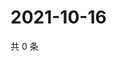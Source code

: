 # 2021-10-16

共 0 条

<!-- BEGIN WEIBO -->
<!-- 最后更新时间 Sat Oct 16 2021 02:12:41 GMT+0800 (China Standard Time) -->

<!-- END WEIBO -->
